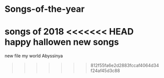 # Songs-of-the-year








songs of 2018
<<<<<<< HEAD
happy hallowen
new songs
=======
new file
my world Abyssinya
>>>>>>> 812f55fa6e2d2883fccaf4064d34f24af45d3c88
